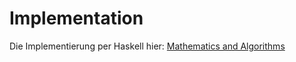 # Implementation

Die Implementierung per Haskell hier: [Mathematics and Algorithms](https://github.com/omeldar/mathematics-and-algorithms)
